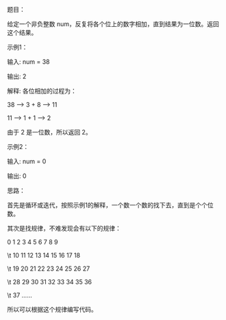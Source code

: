 题目：

给定一个非负整数 num，反复将各个位上的数字相加，直到结果为一位数。返回这个结果。

示例1：

输入: num = 38

输出: 2

解释: 各位相加的过程为：

38 --> 3 + 8 --> 11

11 --> 1 + 1 --> 2

由于 2 是一位数，所以返回 2。

示例2：

输入: num = 0

输出: 0

思路：

首先是循环或迭代，按照示例1的解释，一个数一个数的找下去，直到是个个位数。

其次是找规律，不难发现会有以下的规律：

 0  1  2  3  4  5  6  7  8  9
 
\t 10 11 12 13 14 15 16 17 18

\t  19 20 21 22 23 24 25 26 27

\t  28 29 30 31 32 33 34 35 36

\t  37 ……

所以可以根据这个规律编写代码。
